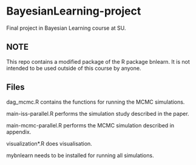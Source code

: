 # BayesianLearning-project
Final project in Bayesian Learning course at SU.

## NOTE
This repo contains a modified package of the R package bnlearn. It is not intended to be used outside of this course by anyone. 

## Files
dag_mcmc.R contains the functions for running the MCMC simulations.

main-iss-parallel.R performs the simulation study described in the paper.

main-mcmc-parallel.R performs the MCMC simulation described in appendix.

visualization\*.R does visualisation.

mybnlearn needs to be installed for running all simulations.

